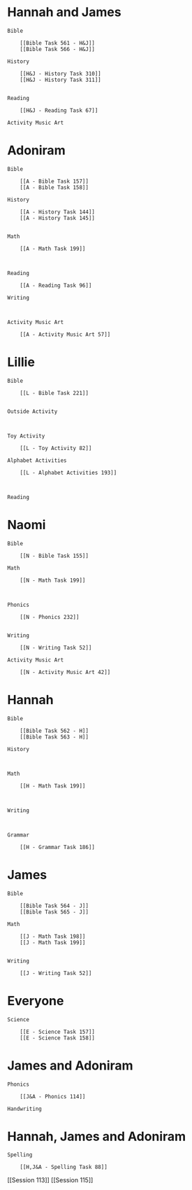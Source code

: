 # Hannah and James

	Bible

		[[Bible Task 561 - H&J]]
		[[Bible Task 566 - H&J]]

	History

		[[H&J - History Task 310]]
		[[H&J - History Task 311]]
		

	Reading

		[[H&J - Reading Task 67]]

	Activity Music Art

		
# Adoniram

	Bible

		[[A - Bible Task 157]]
		[[A - Bible Task 158]]

	History

		[[A - History Task 144]]
		[[A - History Task 145]]
		

	Math

		[[A - Math Task 199]]
		
		

	Reading

		[[A - Reading Task 96]]

	Writing

		

	Activity Music Art

		[[A - Activity Music Art 57]]

# Lillie

	Bible

		[[L - Bible Task 221]]
		

	Outside Activity

		

	Toy Activity

		[[L - Toy Activity 82]]

	Alphabet Activities

		[[L - Alphabet Activities 193]]
		
		

	Reading

		

# Naomi

	Bible

		[[N - Bible Task 155]]

	Math

		[[N - Math Task 199]]
		
		

	Phonics

		[[N - Phonics 232]]
		

	Writing

		[[N - Writing Task 52]]

	Activity Music Art

		[[N - Activity Music Art 42]]

# Hannah

	Bible

		[[Bible Task 562 - H]]
		[[Bible Task 563 - H]]

	History

		

	Math

		[[H - Math Task 199]]
		
		

	Writing

		

	Grammar

		[[H - Grammar Task 186]]
		
		
# James

	Bible

		[[Bible Task 564 - J]]
		[[Bible Task 565 - J]]

	Math

		[[J - Math Task 198]]
		[[J - Math Task 199]]
		

	Writing

		[[J - Writing Task 52]]

# Everyone

	Science

		[[E - Science Task 157]]
		[[E - Science Task 158]]
# James and Adoniram

	Phonics

		[[J&A - Phonics 114]]

	Handwriting

		
# Hannah, James and Adoniram

	Spelling

		[[H,J&A - Spelling Task 88]]

[[Session 113]]
[[Session 115]]

